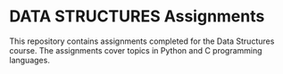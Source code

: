 # DATA STRUCTURES Assignments

This repository contains assignments completed for the Data Structures course. The assignments cover topics in Python and C programming languages.
